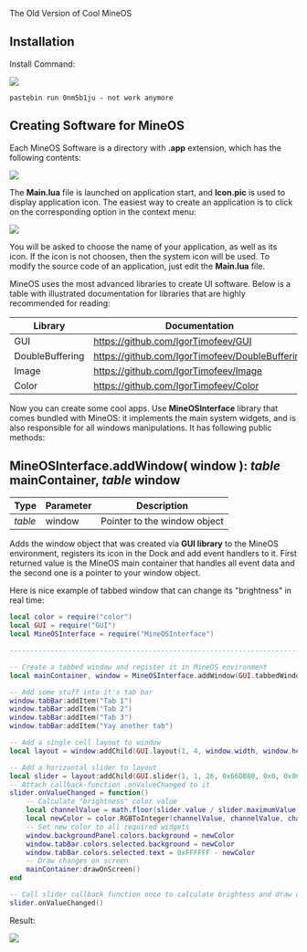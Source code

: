 The Old Version of Cool MineOS

Installation
-----------------------------------------------------------
Install Command:

![](https://i.imgur.com/lpwwQD4.png?1)

    pastebin run 0nm5b1ju - not work anymore

Creating Software for MineOS
-----------------------------------------------------------

Each MineOS Software is a directory with **.app** extension, which has the following contents:

![](https://i.imgur.com/o6uiNBJ.png)

The **Main.lua** file is launched on application start, and **Icon.pic** is used to display application icon. The easiest way to create an application is to click on the corresponding option in the context menu:

![](https://i.imgur.com/SqBAlJo.png)

You will be asked to choose the name of your application, as well as its icon. If the icon is not choosen, then the system icon will be used. To modify the source code of an application, just edit the **Main.lua** file.

MineOS uses the most advanced libraries to create UI software. Below is a table with illustrated documentation for libraries that are highly recommended for reading:

| Library | Documentation |
| ------- | ------- |
| GUI | https://github.com/IgorTimofeev/GUI |
| DoubleBuffering | https://github.com/IgorTimofeev/DoubleBuffering |
| Image | https://github.com/IgorTimofeev/Image |
| Color | https://github.com/IgorTimofeev/Color |

Now you can create some cool apps. Use **MineOSInterface** library that comes bundled with MineOS: it implements the main system widgets, and is also responsible for all windows manipulations. It has following public methods:

MineOSInterface.**addWindow**( window ): *table* mainContainer, *table* window
-----------------------------------------------------------

| Type | Parameter | Description |
| ------ | ------ | ------ |
| *table* | window | Pointer to the window object |

Adds the window object that was created via **GUI library** to the MineOS environment, registers its icon in the Dock and add event handlers to it. First returned value is the MineOS main container that handles all event data and the second one is a pointer to your window object.

Here is nice example of tabbed window that can change its "brightness" in real time:

```lua
local color = require("color")
local GUI = require("GUI")
local MineOSInterface = require("MineOSInterface")

-------------------------------------------------------------------------------

-- Create a tabbed window and register it in MineOS environment
local mainContainer, window = MineOSInterface.addWindow(GUI.tabbedWindow(1, 1, 88, 25))

-- Add some stuff into it's tab bar
window.tabBar:addItem("Tab 1")
window.tabBar:addItem("Tab 2")
window.tabBar:addItem("Tab 3")
window.tabBar:addItem("Yay another tab")

-- Add a single cell layout to window
local layout = window:addChild(GUI.layout(1, 4, window.width, window.height - window.tabBar.height, 1, 1))

-- Add a horizontal slider to layout
local slider = layout:addChild(GUI.slider(1, 1, 26, 0x66DB80, 0x0, 0x009200, 0xAAAAAA, 0, 100, 100, false, "Brightness: ", "%"))
-- Attach callback-function .onValueChanged to it
slider.onValueChanged = function()
	-- Calculate "brightness" color value
	local channelValue = math.floor(slider.value / slider.maximumValue * 255)
	local newColor = color.RGBToInteger(channelValue, channelValue, channelValue)
	-- Set new color to all required widgets
	window.backgroundPanel.colors.background = newColor
	window.tabBar.colors.selected.background = newColor
	window.tabBar.colors.selected.text = 0xFFFFFF - newColor
	-- Draw changes on screen
	mainContainer:drawOnScreen()
end

-- Call slider callback function once to calculate brightess and draw data on screen
slider.onValueChanged()
```

Result:

![](https://i.imgur.com/TUDdkl2.gif)
